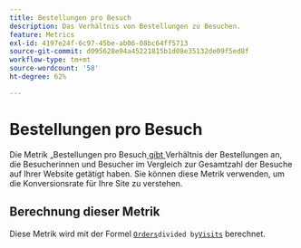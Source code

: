 ```yaml
---
title: Bestellungen pro Besuch
description: Das Verhältnis von Bestellungen zu Besuchen.
feature: Metrics
exl-id: 4197e24f-6c97-45be-ab06-08bc64ff5713
source-git-commit: d095628e94a45221815b1d08e35132de09f5ed8f
workflow-type: tm+mt
source-wordcount: '58'
ht-degree: 62%

---
```


# Bestellungen pro Besuch

Die Metrik „Bestellungen pro Besuch[ gibt ](overview.md) Verhältnis der Bestellungen an, die Besucherinnen und Besucher im Vergleich zur Gesamtzahl der Besuche auf Ihrer Website getätigt haben. Sie können diese Metrik verwenden, um die Konversionsrate für Ihre Site zu verstehen.

## Berechnung dieser Metrik

Diese Metrik wird mit der Formel [`Orders`](orders.md)` divided by `[`Visits`](visits.md) berechnet.
